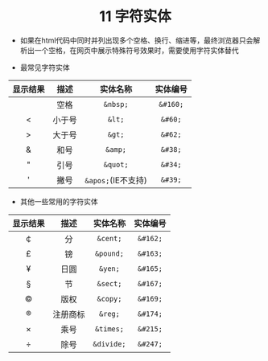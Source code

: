 # <center>11 字符实体

- 如果在html代码中同时并列出现多个空格、换行、缩进等，最终浏览器只会解析出一个空格，在网页中展示特殊符号效果时，需要使用字符实体替代


- 最常见字符实体

| 显示结果 |  描述  |      实体名称      | 实体编号 |
| :------: | :----: | :----------------: | :------: |
|          |  空格  |      `&nbsp;`      | `&#160;` |
|    <     | 小于号 |       `&lt;`       | `&#60;`  |
|    >     | 大于号 |       `&gt;`       | `&#62;`  |
|    &     |  和号  |      `&amp;`       | `&#38;`  |
|    "     |  引号  |      `&quot;`      | `&#34;`  |
|    '     |  撇号  | `&apos;`(IE不支持) | `&#39;`  |


- 其他一些常用的字符实体

| 显示结果 |   描述   |  实体名称  | 实体编号 |
| :------: | :------: | :--------: | :------: |
|    ￠    |    分    |  `&cent;`  | `&#162;` |
|    £     |    镑    | `&pound;`  | `&#163;` |
|    ¥     |   日圆   |  `&yen;`   | `&#165;` |
|    §     |    节    |  `&sect;`  | `&#167;` |
|    ©     |   版权   |  `&copy;`  | `&#169;` |
|    ®     | 注册商标 |  `&reg;`   | `&#174;` |
|    ×     |   乘号   | `&times;`  | `&#215;` |
|    ÷     |   除号   | `&divide;` | `&#247;` |
